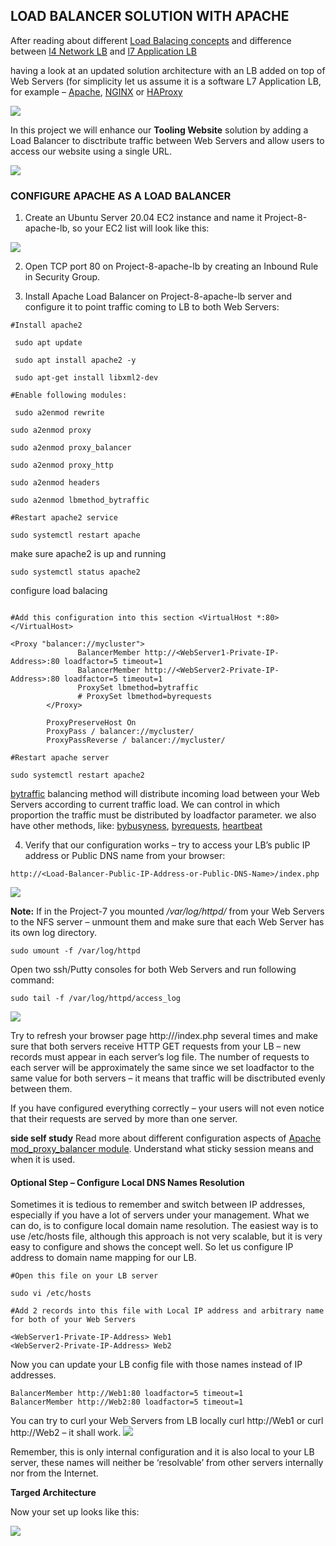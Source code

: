 ## LOAD BALANCER SOLUTION WITH APACHE
After reading about different [Load Balacing concepts](https://www.nginx.com/resources/glossary/load-balancing/) and difference between [l4 Network LB](https://www.nginx.com/resources/glossary/layer-4-load-balancing/) and [l7 Application LB](https://www.nginx.com/resources/glossary/layer-7-load-balancing/) 

having  a look at an updated solution architecture with an LB added on top of Web Servers (for simplicity let us assume it is a software L7 Application LB, for example – [Apache](https://httpd.apache.org/docs/2.4/mod/mod_proxy_balancer.html), [NGINX](https://docs.nginx.com/nginx/admin-guide/load-balancer/http-load-balancer/) or [HAProxy](http://www.haproxy.org/)

![](/Tooling-Website-Infrastructure-wLB.png)

In this project we will enhance our **Tooling Website** solution by adding a Load Balancer to disctribute traffic between Web Servers and allow users to access our website using a single URL.

![](/prerequisites-project8.png)

### CONFIGURE APACHE AS A LOAD BALANCER
1. Create an Ubuntu Server 20.04 EC2 instance and name it Project-8-apache-lb, so your EC2 list will look like this:

![](/project%208.PNG)

2. Open TCP port 80 on Project-8-apache-lb by creating an Inbound Rule in Security Group.

3. Install Apache Load Balancer on Project-8-apache-lb server and configure it to point traffic coming to LB to both Web Servers:


`#Install apache2
`

`
sudo apt update`


`
sudo apt install apache2 -y`

`
sudo apt-get install libxml2-dev`



`#Enable following modules: `

`
sudo a2enmod rewrite`

`sudo a2enmod proxy`


`sudo a2enmod proxy_balancer`


`sudo a2enmod proxy_http`

`sudo a2enmod headers`

`sudo a2enmod lbmethod_bytraffic`


`#Restart apache2 service`

`sudo systemctl restart apache`

make sure apache2 is up and running 

`sudo systemctl status apache2`

configure load balacing 

```sudo vi /etc/apache2/sites-available/000-default.conf

#Add this configuration into this section <VirtualHost *:80>  </VirtualHost>

<Proxy "balancer://mycluster">
               BalancerMember http://<WebServer1-Private-IP-Address>:80 loadfactor=5 timeout=1
               BalancerMember http://<WebServer2-Private-IP-Address>:80 loadfactor=5 timeout=1
               ProxySet lbmethod=bytraffic
               # ProxySet lbmethod=byrequests
        </Proxy>

        ProxyPreserveHost On
        ProxyPass / balancer://mycluster/
        ProxyPassReverse / balancer://mycluster/

#Restart apache server

sudo systemctl restart apache2
```
[bytraffic](https://httpd.apache.org/docs/2.4/mod/mod_lbmethod_bytraffic.html) balancing method will distribute incoming load between your Web Servers according to current traffic load. We can control in which proportion the traffic must be distributed by loadfactor parameter.
we also have other methods, like: [bybusyness](https://httpd.apache.org/docs/2.4/mod/mod_lbmethod_bybusyness.html), [byrequests](https://httpd.apache.org/docs/2.4/mod/mod_lbmethod_byrequests.html), [heartbeat](https://httpd.apache.org/docs/2.4/mod/mod_lbmethod_heartbeat.html)

4. Verify that our configuration works – try to access your LB’s public IP address or Public DNS name from your browser:


`http://<Load-Balancer-Public-IP-Address-or-Public-DNS-Name>/index.php`

![](/project%208.1.PNG)



**Note:** If in the Project-7 you mounted */var/log/httpd/* from your Web Servers to the NFS server – unmount them and make sure that each Web Server has its own log directory.

`sudo umount -f /var/log/httpd`

Open two ssh/Putty consoles for both Web Servers and run following command:

`sudo tail -f /var/log/httpd/access_log`


![](/apache%20curl.PNG)

Try to refresh your browser page http://<Load-Balancer-Public-IP-Address-or-Public-DNS-Name>/index.php several times and make sure that both servers receive HTTP GET requests from your LB – new records must appear in each server’s log file. The number of requests to each server will be approximately the same since we set loadfactor to the same value for both servers – it means that traffic will be disctributed evenly between them.

If you have configured everything correctly – your users will not even notice that their requests are served by more than one server.

**side self study**
Read more about different configuration aspects of [Apache mod_proxy_balancer module](https://httpd.apache.org/docs/2.4/mod/mod_proxy_balancer.html). Understand what sticky session means and when it is used.

#### Optional Step – Configure Local DNS Names Resolution

Sometimes it is tedious to remember and switch between IP addresses, especially if you have a lot of servers under your management.
What we can do, is to configure local domain name resolution. The easiest way is to use /etc/hosts file, although this approach is not very scalable, but it is very easy to configure and shows the concept well. So let us configure IP address to domain name mapping for our LB.

```
#Open this file on your LB server

sudo vi /etc/hosts

#Add 2 records into this file with Local IP address and arbitrary name for both of your Web Servers

<WebServer1-Private-IP-Address> Web1
<WebServer2-Private-IP-Address> Web2
```

Now you can update your LB config file with those names instead of IP addresses.
```
BalancerMember http://Web1:80 loadfactor=5 timeout=1
BalancerMember http://Web2:80 loadfactor=5 timeout=1
```
You can try to curl your Web Servers from LB locally curl http://Web1 or curl http://Web2 – it shall work.
![](/curl1.PNG)


Remember, this is only internal configuration and it is also local to your LB server, these names will neither be ‘resolvable’ from other servers internally nor from the Internet.


**Targed Architecture**

Now your set up looks like this:

![](/project8_final.png)

